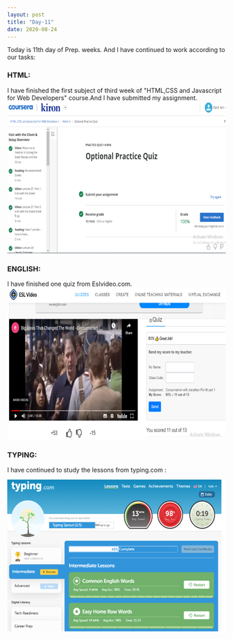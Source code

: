 ```yaml
---
layout: post
title: "Day-11"
date: 2020-08-24
---
```

Today is 11th day of Prep. weeks. And I have continued to work according to our tasks:

<h3> HTML: </h3>
I have finished the first subject of third week of "HTML,CSS and Javascript for Web Developers" course.And I have submitted my assignment.

<img src="/Images/CourseraHtml7.png" alt="day11HTML" height="350">

<h3> ENGLISH: </h3>
I have finished one quiz from Eslvideo.com.

<img src="/Images/EslVideo13.png" alt="day11English" height="350">

<h3> TYPING: </h3>

I have continued to study the lessons from  typing.com :

<img src="/Images/Typing10.png" alt="day11Typing" height="350">
